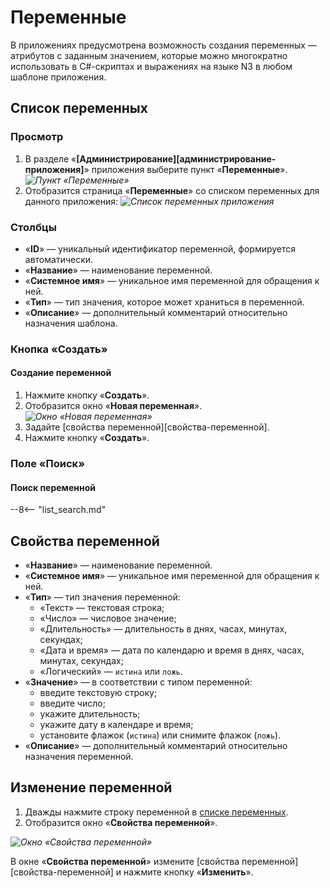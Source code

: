 # Переменные

В приложениях предусмотрена возможность создания переменных — атрибутов с заданным значением, которые можно многократно использовать в C#-скриптах и выражениях на языке N3 в любом шаблоне приложения.

## Список переменных

### Просмотр

1. В разделе «**[Администрирование][администрирование-приложения]**» приложения выберите пункт «**Переменные**».
*![Пункт «Переменные»](variables.png)*
2. Отобразится страница «**Переменные**» со списком переменных для данного приложения:
*![Список переменных приложения](variable_list.png)*

### Столбцы

* «**ID**» — уникальный идентификатор переменной, формируется автоматически.
* «**Название**» — наименование переменной.
* «**Системное имя**» — уникальное имя переменной для обращения к ней.
* «**Тип**» — тип значения, которое может храниться в переменной.
* «**Описание**» — дополнительный комментарий относительно назначения шаблона.

### Кнопка «Создать»

#### Создание переменной

1. Нажмите кнопку «**Создать**».
2. Отобразится окно «**Новая переменная**».
*![Окно «Новая переменная»](variable_creation.png)*
3. Задайте [свойства переменной][свойства-переменной].
4. Нажмите кнопку «**Создать**».

### Поле «Поиск»

#### Поиск переменной

--8<-- "list_search.md"

## Свойства переменной

* «**Название**» — наименование переменной.
* «**Системное имя**» — уникальное имя переменной для обращения к ней.
* «**Тип**» — тип значения переменной:
    * «Текст» — текстовая строка;
    * «Число» — числовое значение;
    * «Длительность» — длительность в днях, часах, минутах, секундах;
    * «Дата и время» — дата по календарю и время в днях, часах, минутах, секундах;
    * «Логический» — `истина` или `ложь`.
* «**Значение**» — в соответствии с типом переменной:
    * введите текстовую строку;
    * введите число;
    * укажите длительность;
    * укажите дату в календаре и время;
    * установите флажок (`истина`) или снимите флажок (`ложь`).
* «**Описание**» — дополнительный комментарий относительно назначения переменной.

## Изменение переменной

1. Дважды нажмите строку переменной в [списке переменных](#список-переменных). 
2. Отобразится окно «**Свойства переменной**».

*![Окно «Свойства переменной»](variable_properties.png)*

В окне «**Свойства переменной**» измените [свойства переменной][свойства-переменной] и нажмите кнопку «**Изменить**».
